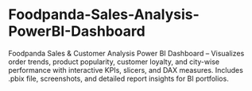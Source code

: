 # Foodpanda-Sales-Analysis-PowerBI-Dashboard
Foodpanda Sales &amp; Customer Analysis Power BI Dashboard – Visualizes order trends, product popularity, customer loyalty, and city-wise performance with interactive KPIs, slicers, and DAX measures. Includes .pbix file, screenshots, and detailed report insights for BI portfolios.
